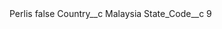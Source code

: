 <?xml version="1.0" encoding="UTF-8"?>
<CustomMetadata xmlns="http://soap.sforce.com/2006/04/metadata" xmlns:xsi="http://www.w3.org/2001/XMLSchema-instance" xmlns:xsd="http://www.w3.org/2001/XMLSchema">
    <label>Perlis</label>
    <protected>false</protected>
    <values>
        <field>Country__c</field>
        <value xsi:type="xsd:string">Malaysia</value>
    </values>
    <values>
        <field>State_Code__c</field>
        <value xsi:type="xsd:string">9</value>
    </values>
</CustomMetadata>
